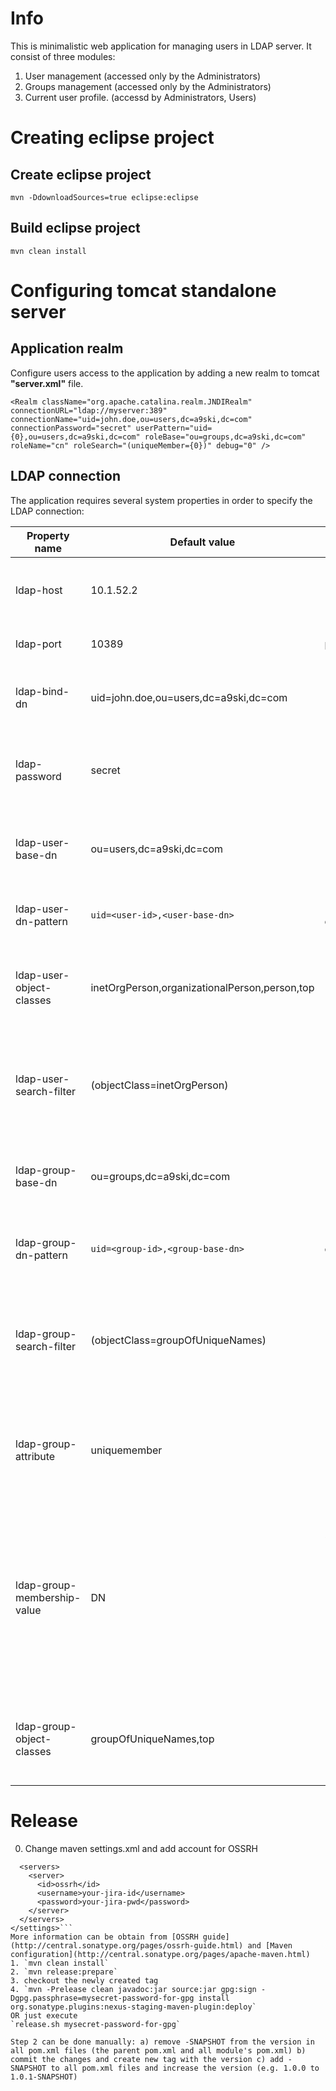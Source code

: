 Info
=================================================================================

This is minimalistic web application for managing users in LDAP server.
It consist of three modules:
1. User management (accessed only by the Administrators)
2. Groups management (accessed only by the Administrators)
3. Current user profile. (accessd by Administrators, Users)



Creating eclipse project
=================================================================================

Create eclipse project
----------------------------
`mvn -DdownloadSources=true eclipse:eclipse`


Build eclipse project
----------------------------
`mvn clean install`

Configuring tomcat standalone server
=================================================================================

Application realm
----------------------------
Configure users access to the application by adding a new realm to tomcat **"server.xml"** file. 
 

`<Realm className="org.apache.catalina.realm.JNDIRealm" connectionURL="ldap://myserver:389" connectionName="uid=john.doe,ou=users,dc=a9ski,dc=com" connectionPassword="secret" userPattern="uid={0},ou=users,dc=a9ski,dc=com" roleBase="ou=groups,dc=a9ski,dc=com" roleName="cn" roleSearch="(uniqueMember={0})" debug="0" />`



LDAP connection
----------------------------
The application requires several system properties in order to specify the LDAP connection:

| Property name | Default value | Description |
| ------------- | ------------- | :---------: |
| ldap-host | 10.1.52.2 | The IP address / host name of the LDAP server  |
| ldap-port | 10389 | The LDAP port (usually it is 389) |
| ldap-bind-dn | uid=john.doe,ou=users,dc=a9ski,dc=com | The "login" for accessing the LDAP server |
| ldap-password | secret | The password for accessing the LDAP server |
| ldap-user-base-dn | ou=users,dc=a9ski,dc=com | The root node of the users manageable by the application |
| ldap-user-dn-pattern | `uid=<user-id>,<user-base-dn>` | The pattern used for constructing the user DN |
| ldap-user-object-classes | inetOrgPerson,organizationalPerson,person,top | The LDAP object classes assigned to a newly created user |
| ldap-user-search-filter | (objectClass=inetOrgPerson) | Filter that should return all users in the LDAP server manageable by the application |
| ldap-group-base-dn | ou=groups,dc=a9ski,dc=com | The root node of the groups manageable by the application |
| ldap-group-dn-pattern | `uid=<group-id>,<group-base-dn>` | The pattern used for constructing the group DN |
| ldap-group-search-filter | (objectClass=groupOfUniqueNames) | Filter that should return all groups in the LDAP server manageable by the application |
| ldap-group-attribute | uniquemember | The attribute in the group entry that defines the users assigned to the group |
| ldap-group-membership-value | DN | The value that is stored in the *ldap-group-attribute*. Either it is the full *DN* of the user, or it is only the *UID* of the user. Possible values are: **DN** or **UID** |
| ldap-group-object-classes | groupOfUniqueNames,top | The LDAP object classes assigned to a newly created group |


Release
=================================================================================

0. Change maven settings.xml and add account for OSSRH
```<settings>
  <servers>
    <server>
      <id>ossrh</id>
      <username>your-jira-id</username>
      <password>your-jira-pwd</password>
    </server>
  </servers>
</settings>``` 
More information can be obtain from [OSSRH guide](http://central.sonatype.org/pages/ossrh-guide.html) and [Maven configuration](http://central.sonatype.org/pages/apache-maven.html)
1. `mvn clean install`
2. `mvn release:prepare`
3. checkout the newly created tag
4. `mvn -Prelease clean javadoc:jar source:jar gpg:sign -Dgpg.passphrase=mysecret-password-for-gpg install org.sonatype.plugins:nexus-staging-maven-plugin:deploy` 
OR just execute
`release.sh mysecret-password-for-gpg`

Step 2 can be done manually: a) remove -SNAPSHOT from the version in all pom.xml files (the parent pom.xml and all module's pom.xml) b) commit the changes and create new tag with the version c) add -SNAPSHOT to all pom.xml files and increase the version (e.g. 1.0.0 to 1.0.1-SNAPSHOT)